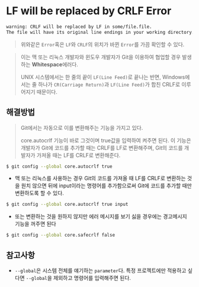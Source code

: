 # LF will be replaced by CRLF Error

```bash
warning: CRLF will be replaced by LF in some/file.file.
The file will have its original line endings in your working directory.
```

> 위와같은 `Error`혹은 `LF`와 `CRLF`의 위치가 바뀐 `Error`를 가끔 확인할 수 있다.

> 이는 맥 또는 리눅스 개발자와 윈도우 개발자가 Git을 이용하여 협업할 경우 발생하는 **Whitespace**에러다.
>
> UNIX 시스템에서는 한 줄의 끝이 `LF(Line Feed)`로 끝나는 반면, Windows에서는 줄 하나가 `CR(Carriage Return)`과 `LF(Line Feed)`가 합친 CRLF로 이루어지기 때문이다.

## 해결방법

> Git에서는 자동으로 이를 변환해주는 기능을 가지고 있다.
>
> core.autocrlf 기능이 바로 그것이며 true값을 입력하여 켜주면 된다. 이 기능은 개발자가 Git에 코드를 추가할 때는 CRLF를 LF로 변환해주며, Git의 코드를 개발자가 가져올 때는 LF를 CRLF로 변환해준다.

```bash
$ git config --global core.autocrlf true
```

* 맥 또는 리눅스를 사용하는 경우 Git의 코드를 가져올 때 LF를 CRLF로 변환하는 것을 원치 않으면 뒤에 input이라는 명령어를 추가함으로써 Git에 코드를 추가할 때만 변환하도록 할 수 있다.

```bash
$ git config --global core.autocrlf true input
```

* 또는 변환하는 것을 원하지 않지만 에러 메시지를 보기 싫을 경우에는 경고메시지 기능을 꺼주면 된다

```bash
$ git config --global core.safecrlf false
```



## 참고사항

* `--global`은 시스템 전체를 얘기하는 `parameter`다. 특정 프로젝트에만 적용하고 싶다면 `--global`을 제외하고 명령어를 입력해주면 된다.